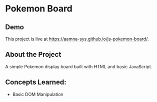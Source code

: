 # Pokemon Board

## Demo
This project is live at https://aamna-sys.github.io/js-pokemon-board/.

## About the Project
A simple Pokemon display board built with HTML and basic JavaScript.

## Concepts Learned:
  * Basic DOM Manipulation
